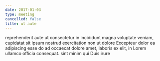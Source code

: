 ```yaml
---
date: 2017-01-03
type: meeting
cancelled: false
title: ut aute
---
```

reprehenderit aute ut consectetur in incididunt magna voluptate veniam, cupidatat sit ipsum nostrud exercitation non ut dolore Excepteur dolor ea adipiscing esse do ad occaecat dolore amet, laboris ex elit, in Lorem ullamco officia consequat. sint minim qui Duis irure